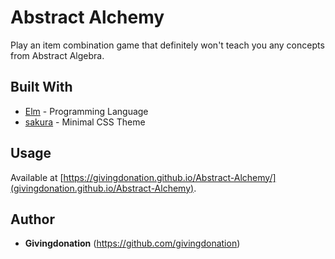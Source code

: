 # Abstract Alchemy
Play an item combination game that definitely won't teach you any concepts from Abstract Algebra.

## Built With

* [Elm](https://elm-lang.org/) - Programming Language
* [sakura](https://oxal.org/projects/sakura/) - Minimal CSS Theme

## Usage
Available at [https://givingdonation.github.io/Abstract-Alchemy/](givingdonation.github.io/Abstract-Alchemy).

## Author
* **Givingdonation** (https://github.com/givingdonation)
